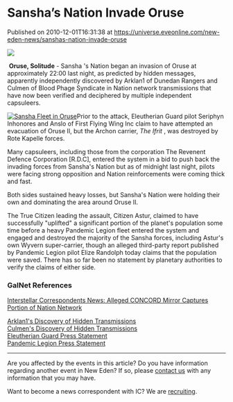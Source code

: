 # Sansha’s Nation Invade Oruse
Published on 2010-12-01T16:31:38 at https://universe.eveonline.com/new-eden-news/sanshas-nation-invade-oruse

![](http://www.eve-ic.net/media/assets/icarticlebanner.png)  
  
​ **Oruse, Solitude** \- Sansha 's Nation began an invasion of Oruse at approximately 22:00 last night, as predicted by hidden messages, apparently independently discovered by Arklan1 of Dunedan Rangers and Culmen of Blood Phage Syndicate in Nation network transmissions that have now been verified and deciphered by multiple independent capsuleers.   
  
[![Sansha Fleet in Oruse](http://www.eve-ic.net/media/articles/4251/sanshafleetthumb.png)](http://www.eve-ic.net/media/igbd/igbd.php?faction=ic&url=http://www.eve-ic.net/media/articles/4251/sanshafleetthumb.png)Prior to the attack, Eleutherian Guard pilot Seriphyn Inhonores and Anslo of First Flying Wing Inc claim to have attempted an evacuation of Oruse II, but the Archon carrier, _The Ifrit_ , was destroyed by Rote Kapelle forces.   
  
Many capsuleers, including those from the corporation The Revenent Defence Corporation [R.D.C], entered the system in a bid to push back the invading forces from Sansha's Nation but as of midnight last night, pilots were facing strong opposition and Nation reinforcements were coming thick and fast.   
  
Both sides sustained heavy losses, but Sansha's Nation were holding their own and dominating the area around Oruse II.   
  
The True Citizen leading the assault, Citizen Astur, claimed to have successfully "uplifted" a significant portion of the planet's population some time before a heavy Pandemic Legion fleet entered the system and engaged and destroyed the majority of the Sansha forces, including Astur's own Wyvern super-carrier, though an alleged third-party report published by Pandemic Legion pilot Elize Randolph today claims that the population were saved. There has so far been no statement by planetary authorities to verify the claims of either side.

### GalNet References

[Interstellar Correspondents News: Alleged CONCORD Mirror Captures Portion of Nation Network](http://www.eveonline.com/news.asp?a=single&nid=4244&tid=7)   
  
[Arklan1's Discovery of Hidden Transmissions](http://www.eveonline.com/ingameboard.asp?a=topic&threadID=1422686)   
[Culmen's Discovery of Hidden Transmissions](http://www.eveonline.com/ingameboard.asp?a=topic&threadID=1422937)  
[Eleutherian Guard Press Statement](http://www.eveonline.com/ingameboard.asp?a=topic&threadID=1423087)   
[Pandemic Legion Press Statement](http://www.eveonline.com/ingameboard.asp?a=topic&threadID=1423783)

* * *

Are you affected by the events in this article? Do you have information regarding another event in New Eden? If so, please [contact us](http://www.eveonline.com/news.asp?a=submitrp) with any information that you may have.  
  
Want to become a news correspondent with IC? We are [recruiting](http://www.eveonline.com/isd.asp).
